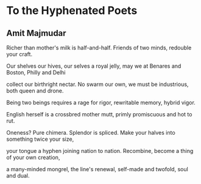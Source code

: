# To the Hyphenated Poets
## Amit Majmudar
Richer than mother's milk
is half-and-half.
Friends of two minds,
redouble your craft.

Our shelves our hives, our selves
a royal jelly,
may we at Benares and Boston,
Philly and Delhi

collect our birthright nectar.
No swarm our own,
we must be industrious, both
queen and drone.

Being two beings requires
a rage for rigor,
rewritable memory,
hybrid vigor.

English herself is a crossbred
mother mutt,
primly promiscuous
and hot to rut.

Oneness? Pure chimera.
Splendor is spliced.
Make your halves into something
twice your size,

your tongue a hyphen joining
nation to nation.
Recombine, become a thing
of your own creation,

a many-minded mongrel,
the line's renewal,
self-made and twofold,
soul and dual.